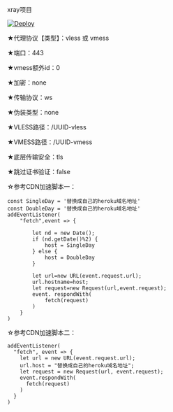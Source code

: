 xray项目

[![Deploy](https://www.herokucdn.com/deploy/button.png)](https://dashboard.heroku.com/new?template=https://github.com/gogeopeneyes/ithinksoyes.git) 

★代理协议【类型】：vless 或 vmess

★端口：443

★vmess额外id：0

★加密：none

★传输协议：ws

★伪装类型：none

★VLESS路径：/UUID-vless

★VMESS路径：/UUID-vmess

★底层传输安全：tls

★跳过证书验证：false



☆参考CDN加速脚本一：
```
const SingleDay = '替换成自己的heroku域名地址'
const DoubleDay = '替换成自己的heroku域名地址'
addEventListener(
    "fetch",event => {
    
        let nd = new Date();
        if (nd.getDate()%2) {
            host = SingleDay
        } else {
            host = DoubleDay
        }
        
        let url=new URL(event.request.url);
        url.hostname=host;
        let request=new Request(url,event.request);
        event. respondWith(
            fetch(request)
        )
    }
)
```


☆参考CDN加速脚本二：

```
addEventListener(
  "fetch", event => {
    let url = new URL(event.request.url);
    url.host = "替换成自己的heroku域名地址";
    let request = new Request(url, event.request);
    event.respondWith(
      fetch(request)
    )
  }
)
```



